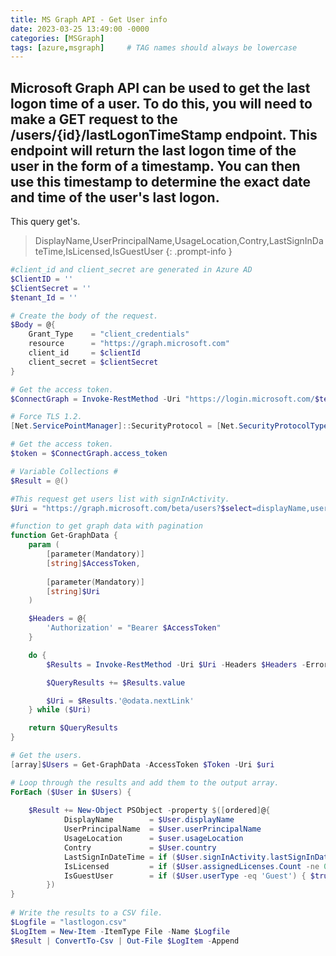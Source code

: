 ```yaml
---
title: MS Graph API - Get User info
date: 2023-03-25 13:49:00 -0000
categories: [MSGraph]
tags: [azure,msgraph]     # TAG names should always be lowercase
---
```

## Microsoft Graph API can be used to get the last logon time of a user. To do this, you will need to make a GET request to the /users/{id}/lastLogonTimeStamp endpoint. This endpoint will return the last logon time of the user in the form of a timestamp. You can then use this timestamp to determine the exact date and time of the user's last logon.

This query get's.
> DisplayName,UserPrincipalName,UsageLocation,Contry,LastSignInDateTime,IsLicensed,IsGuestUser
{: .prompt-info }

```powershell
#client_id and client_secret are generated in Azure AD
$ClientID = ''
$ClientSecret = ''
$tenant_Id = ''

# Create the body of the request.
$Body = @{    
    Grant_Type    = "client_credentials"
    resource      = "https://graph.microsoft.com"
    client_id     = $clientId
    client_secret = $clientSecret
} 

# Get the access token.
$ConnectGraph = Invoke-RestMethod -Uri "https://login.microsoft.com/$tenant_Id/oauth2/token?api-version=1.0" -Method POST -Body $Body

# Force TLS 1.2.
[Net.ServicePointManager]::SecurityProtocol = [Net.SecurityProtocolType]::Tls12

# Get the access token.
$token = $ConnectGraph.access_token

# Variable Collections #  
$Result = @()

#This request get users list with signInActivity.
$Uri = "https://graph.microsoft.com/beta/users?$select=displayName,userPrincipalName,contry,UsageLocation,userType,assignedLicenses,signInActivity,lastSignInDateTime&$top=999"

#function to get graph data with pagination
function Get-GraphData {
    param (
        [parameter(Mandatory)]
        [string]$AccessToken,
        
        [parameter(Mandatory)]
        [string]$Uri
    )

    $Headers = @{
        'Authorization' = "Bearer $AccessToken"
    }

    do {
        $Results = Invoke-RestMethod -Uri $Uri -Headers $Headers -ErrorAction Stop

        $QueryResults += $Results.value

        $Uri = $Results.'@odata.nextLink'
    } while ($Uri)

    return $QueryResults
}

# Get the users.
[array]$Users = Get-GraphData -AccessToken $Token -Uri $uri

# Loop through the results and add them to the output array.
ForEach ($User in $Users) {
 
    $Result += New-Object PSObject -property $([ordered]@{ 
            DisplayName        = $User.displayName
            UserPrincipalName  = $User.userPrincipalName
            UsageLocation      = $user.usageLocation
            Contry             = $User.country
            LastSignInDateTime = if ($User.signInActivity.lastSignInDateTime) { [DateTime]$User.signInActivity.lastSignInDateTime } Else { $null }
            IsLicensed         = if ($User.assignedLicenses.Count -ne 0) { $true } else { $false }
            IsGuestUser        = if ($User.userType -eq 'Guest') { $true } else { $false }
        })
}
 
# Write the results to a CSV file.
$Logfile = "lastlogon.csv"
$LogItem = New-Item -ItemType File -Name $Logfile
$Result | ConvertTo-Csv | Out-File $LogItem -Append

```

